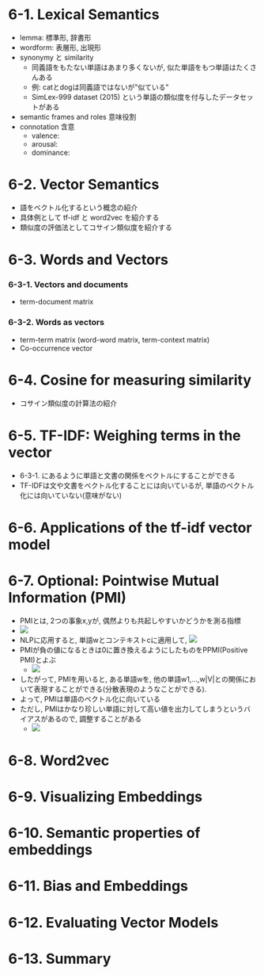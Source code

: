 # 6-1. Lexical Semantics
- lemma: 標準形, 辞書形
- wordform: 表層形, 出現形
- synonymy と similarity
  - 同義語をもたない単語はあまり多くないが, 似た単語をもつ単語はたくさんある
  - 例: catとdogは同義語ではないが"似ている"
  - SimLex-999 dataset (2015) という単語の類似度を付与したデータセットがある
- semantic frames and roles 意味役割
- connotation 含意
  - valence: 
  - arousal: 
  - dominance: 

# 6-2. Vector Semantics
- 語をベクトル化するという概念の紹介
- 具体例として tf-idf と word2vec を紹介する
- 類似度の評価法としてコサイン類似度を紹介する

# 6-3. Words and Vectors
### 6-3-1. Vectors and documents
- term-document matrix

### 6-3-2. Words as vectors
- term-term matrix (word-word matrix, term-context matrix)
- Co-occurrence vector

# 6-4. Cosine for measuring similarity
- コサイン類似度の計算法の紹介

# 6-5. TF-IDF: Weighing terms in the vector
- 6-3-1. にあるように単語と文書の関係をベクトルにすることができる
- TF-IDFは文や文書をベクトル化することには向いているが, 単語のベクトル化には向いていない(意味がない)

# 6-6. Applications of the tf-idf vector model

# 6-7. Optional: Pointwise Mutual Information (PMI)
- PMIとは, 2つの事象x,yが, 偶然よりも共起しやすいかどうかを測る指標
- <img src="https://latex.codecogs.com/gif.latex?I(x,y)=\log_{2}\frac{P(x,y)}{P(x)P(y)}" />
- NLPに応用すると, 単語wとコンテキストcに適用して, <img src="https://latex.codecogs.com/gif.latex?\mathrm{PMI}(w,c)=\log_{2}\frac{P(w,c)}{P(w)P(c)}" />
- PMIが負の値になるときは0に置き換えるようにしたものをPPMI(Positive PMI)とよぶ
  - <img src="https://latex.codecogs.com/gif.latex?\mathrm{PPMI}(w,c)=max(\log_{2}\frac{P(w,c)}{P(w)P(c)},0)" />
- したがって, PMIを用いると, ある単語wを, 他の単語w1,...,w|V|との関係において表現することができる(分散表現のようなことができる).
- よって, PMIは単語のベクトル化に向いている
- ただし, PMIはかなり珍しい単語に対して高い値を出力してしまうというバイアスがあるので, 調整することがある
  - <img src="https://latex.codecogs.com/gif.latex?\mathrm{PPMI}_{\alpha}(w,c)=max(\log_{2}\frac{P(w,c)}{P(w)P_{\alpha}(c)},0)" />

# 6-8. Word2vec

# 6-9. Visualizing Embeddings

# 6-10. Semantic properties of embeddings

# 6-11. Bias and Embeddings

# 6-12. Evaluating Vector Models

# 6-13. Summary
